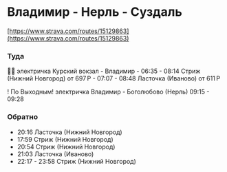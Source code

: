 # Владимир - Нерль - Суздаль

[https://www.strava.com/routes/15129863](https://www.strava.com/routes/15129863)

### Туда
🚅🚂
  электричка Курский вокзал - Владимир
    - 06:35 - 08:14 Стриж (Нижний Новгород) от 697 Р
    - 07:07 - 08:48  Ласточка (Иваново) от 611 Р 
    

  ! По Выходным! электричка Владимир - Боголюбово (Нерль) 09:15 - 09:28 
  
### Обратно
 - 20:16 Ласточка (Нижний Новгород)
 - 17:59 Стриж (Нижний Новгород)
 - 20:54 Стриж (Нижний Новгород)
 - 21:03 Ласточка (Иваново)
 - 22:17 - 23:58 Стриж (Нижний Новгород)


  
  
  
  
    
